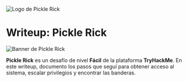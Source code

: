 ![Logo de Pickle Rick]([TryHackMe/Pickle_Rick/images/pickle-logo.jpeg](https://github.com/Diego-Amador-Talib/CTF-Writeups/blob/8b626e199d77f9d4e5bf258aee8c70dbc220a035/TryHackMe/Pickle_Rick/images/pickle_logo.jpeg))

# Writeup: Pickle Rick

![Banner de Pickle Rick]([TryHackMe/Pickle_Rick/images/pickle_banner.png](https://github.com/Diego-Amador-Talib/CTF-Writeups/blob/d72d78dc361530f98d29bd5a0037bbae577d1eb8/TryHackMe/Pickle_Rick/images/pickle_banner.png))

**Pickle Rick** es un desafío de nivel **Fácil** de la plataforma **TryHackMe**. En este writeup, documento los pasos que seguí para obtener acceso al sistema, escalar privilegios y encontrar las banderas.
